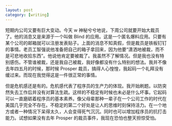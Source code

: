 ```yaml
---
layout: post
category: [writing]
---
```


短期内公司又要有巨大变动。今天 w 神秘兮兮地说，下周公司就要开始大裁员了。他的消息又是来源于一个叫做 Blind 的应用。这是一个匿名爆料应用。只要有某个公司的邮箱就可以注册发表贴子。上面的消息不知真假，但是裁员是铁板钉钉的事情。老员工智强说他准备把自己的箱子拿回来，因为他要“潇洒地被裁，而不是可悲地收拾东西”。他说他肯定要被裁了。我虽然不了解情况。但是我也没有特别感伤。不管谁被裁，还是我自己被裁，我好像都没有什么特别的想法。我并不像去年四五月的时候，那时候 Prosper 裁员，搞得人心惶惶，我起码一个礼拜没有缓过来。而现在我觉得这是一件很正常的事情。

但是危机感还是有的。危机感代表了程序员的生产力的体现。我开始刷题。以防突然失去工作后并没有对算法生疏。这样的不稳定有时候也未必是什么坏事。它起码可以一直磨砺着程序员的基本素养。像父母辈那种一辈子在一个公司工作的时代在美国几乎完全不存在。不稳定的第二个好处是让人的思维时刻保持活力。在一个地方或者一种情况下呆得太久，人会变得死气沉沉。同时也可以增加程序员的抗打击能力。试想如果没有去年 Prosper 的裁员事件，我现在恐怕也整天担惊受怕。

<!-- 上周五晚的时候，我问Sophie，长周末准备干啥。她说，撸串打牌。但是她又加了一句，你打算干啥？我天真地以为，这是她对我有兴趣的体现。于是我想约她晚上出来吃甜品。我已经很久没有使用这一招了。一般这一招出，可以拿下任何女孩子。但是她却拒绝了。她说她晚上要吃烤羊肉，没有肚子吃甜品了。二十七岁的我已经不是七八年前。懂得这是一种拒绝。如果以前就懂就好了。 -->
